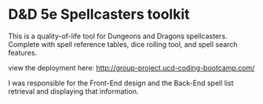 # D&D 5e Spellcasters toolkit

This is a quality-of-life tool for Dungeons and Dragons spellcasters.
Complete with spell reference tables, dice rolling tool, and spell search features.

view the deployment here: http://group-project.ucd-coding-bootcamp.com/

I was responsible for the Front-End design and the Back-End spell list retrieval and displaying that information.
